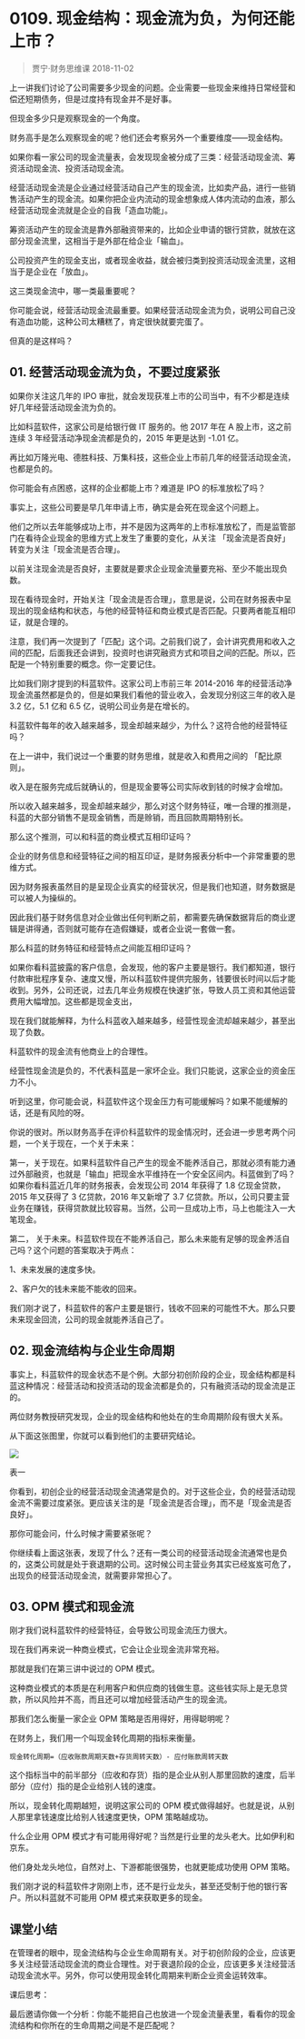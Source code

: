 # 0109. 现金结构：现金流为负，为何还能上市？
> 贾宁·财务思维课
2018-11-02

上一讲我们讨论了公司需要多少现金的问题。企业需要一些现金来维持日常经营和偿还短期债务，但是过度持有现金并不是好事。

但现金多少只是观察现金的一个角度。

财务高手是怎么观察现金的呢？他们还会考察另外一个重要维度——现金结构。

如果你看一家公司的现金流量表，会发现现金被分成了三类：经营活动现金流、筹资活动现金流、投资活动现金流。

经营活动现金流是企业通过经营活动自己产生的现金流，比如卖产品，进行一些销售活动产生的现金流。如果你把企业内流动的现金想象成人体内流动的血液，那么经营活动现金流就是企业的自我「造血功能」。

筹资活动产生的现金流是靠外部融资带来的，比如企业申请的银行贷款，就放在这部分现金流里，这相当于是外部在给企业「输血」。

公司投资产生的现金支出，或者现金收益，就会被归类到投资活动现金流里，这相当于是企业在「放血」。

这三类现金流中，哪一类最重要呢？

你可能会说，经营活动现金流最重要。如果经营活动现金流为负，说明公司自己没有造血功能，这种公司太糟糕了，肯定很快就要完蛋了。

但真的是这样吗？

## 01. 经营活动现金流为负，不要过度紧张

如果你关注这几年的 IPO 审批，就会发现获准上市的公司当中，有不少都是连续好几年经营活动现金流为负的。

比如科蓝软件，这家公司是给银行做 IT 服务的。他 2017 年在 A 股上市，这之前连续 3 年经营活动净现金流都是负的，2015 年更是达到 -1.01 亿。

再比如万隆光电、德胜科技、万集科技，这些企业上市前几年的经营活动现金流，也都是负的。

你可能会有点困惑，这样的企业都能上市？难道是 IPO 的标准放松了吗？

事实上，这些公司要是早几年申请上市，确实是会死在现金这个问题上。

他们之所以去年能够成功上市，并不是因为这两年的上市标准放松了，而是监管部门在看待企业现金的思维方式上发生了重要的变化，从关注 「现金流是否良好」转变为关注「现金流是否合理」。

以前关注现金流是否良好，主要就是要求企业现金流量要充裕、至少不能出现负数。

现在看待现金时，开始关注「现金流是否合理」，意思是说，公司在财务报表中呈现出的现金结构和状态，与他的经营特征和商业模式是否匹配。只要两者能互相印证，就是合理的。

注意，我们再一次提到了「匹配」这个词。之前我们说了，会计讲究费用和收入之间的匹配，后面我还会讲到，投资时也讲究融资方式和项目之间的匹配。所以，匹配是一个特别重要的概念。你一定要记住。

比如我们刚才提到的科蓝软件。这家公司上市前三年 2014-2016 年的经营活动净现金流虽然都是负的，但是如果我们看他的营业收入，会发现分别这三年的收入是 3.2 亿，5.1 亿和 6.5 亿，说明公司业务是在增长的。

科蓝软件每年的收入越来越多，现金却越来越少，为什么？这符合他的经营特征吗？

在上一讲中，我们说过一个重要的财务思维，就是收入和费用之间的 「配比原则」。

收入是在服务完成后就确认的，但是现金要等公司实际收到钱的时候才会增加。

所以收入越来越多，现金却越来越少，那么对这个财务特征，唯一合理的推测是，科蓝的大部分销售不是现金销售，而是赊销，而且回款周期特别长。

那么这个推测，可以和科蓝的商业模式互相印证吗？

企业的财务信息和经营特征之间的相互印证，是财务报表分析中一个非常重要的思维方式。

因为财务报表虽然目的是呈现企业真实的经营状况，但是我们也知道，财务数据是可以被人为操纵的。

因此我们基于财务信息对企业做出任何判断之前，都需要先确保数据背后的商业逻辑是讲得通，否则就可能存在造假嫌疑，或者企业说一套做一套。

那么科蓝的财务特征和经营特点之间能互相印证吗？

如果你看科蓝披露的客户信息，会发现，他的客户主要是银行。我们都知道，银行付款审批程序复杂、速度又慢，所以科蓝软件提供完服务，钱要很长时间以后才能收到。另外，公司还说，过去几年业务规模在快速扩张，导致人员工资和其他运营费用大幅增加。这些都是现金支出，

现在我们就能解释，为什么科蓝收入越来越多，经营性现金流却越来越少，甚至出现了负数。

科蓝软件的现金流有他商业上的合理性。

经营性现金流是负的，不代表科蓝是一家坏企业。我们只能说，这家企业的资金压力不小。

听到这里，你可能会说，科蓝软件这个现金压力有可能缓解吗？如果不能缓解的话，还是有风险的呀。

你说的很对。所以财务高手在评价科蓝软件的现金情况时，还会进一步思考两个问题，一个关于现在，一个关于未来：

第一，关于现在。如果科蓝软件自己产生的现金不能养活自己，那就必须有能力通过外部融资，也就是「输血」把现金水平维持在一个安全区间内。科蓝做到了吗？如果你看科蓝近几年的财务报表，会发现公司 2014 年获得了 1.8 亿现金贷款，2015 年又获得了 3 亿贷款，2016 年又新增了 3.7 亿贷款。所以，公司只要主营业务在赚钱，获得贷款就比较容易。当然，公司一旦成功上市，马上也能注入一大笔现金。

第二， 关于未来。科蓝软件现在不能养活自己，那么未来能有足够的现金养活自己吗？这个问题的答案取决于两点：

1、未来发展的速度多快。

2、客户欠的钱未来能不能收的回来。

我们刚才说了，科蓝软件的客户主要是银行，钱收不回来的可能性不大。那么只要未来现金回流，公司的现金就能养活自己了。

## 02. 现金流结构与企业生命周期

事实上，科蓝软件的现金状态不是个例。大部分初创阶段的企业，现金结构都是科蓝这种情况：经营活动和投资活动的现金流都是负的，只有融资活动的现金流是正的。

两位财务教授研究发现，企业的现金结构和他处在的生命周期阶段有很大关系。

从下面这张图里，你就可以看到他们的主要研究结论。

![](https://raw.githubusercontent.com/dalong0514/selfstudy/master/图片链接/金融/2019006.jpg)

表一

你看到，初创企业的经营活动现金流通常是负的。对于这些企业，负的经营活动现金流不需要过度紧张。更应该关注的是「现金流是否合理」，而不是「现金流是否良好」。

那你可能会问，什么时候才需要紧张呢？

你继续看上面这张表，发现了什么？还有一类公司的经营活动现金流通常也是负的，这类公司就是处于衰退期的公司。这时候公司主营业务其实已经岌岌可危了，出现负的经营活动现金流，就需要非常担心了。

## 03. OPM 模式和现金流

刚才我们说科蓝软件的经营特征，会导致公司现金流压力很大。

现在我们再来说一种商业模式，它会让企业现金流非常充裕。

那就是我们在第三讲中说过的 OPM 模式。

这种商业模式的本质是在利用客户和供应商的钱做生意。这些钱实际上是无息贷款，所以风险并不高，而且还可以增加经营活动产生的现金流。

那我们怎么衡量一家企业 OPM 策略是否用得好，用得聪明呢？

在财务上，我们用一个叫现金转化周期的指标来衡量。

	现金转化周期=（应收账款周期天数+存货周转天数）- 应付账款周转天数

这个指标当中的前半部分（应收和存货）指的是企业从别人那里回款的速度，后半部分（应付）指的是企业给别人钱的速度。

所以，现金转化周期越短，说明这家公司的 OPM 模式做得越好。也就是说，从别人那里拿钱速度比给别人钱速度更快，OPM 策略越成功。

什么企业用 OPM 模式才有可能用得好呢？当然是行业里的龙头老大。比如伊利和京东。

他们身处龙头地位，自然对上、下游都能很强势，也就更能成功使用 OPM 策略。

我们刚才说的科蓝软件才刚刚上市，还不是行业龙头，甚至还受制于他的银行客户。所以科蓝就不可能用 OPM 模式来获取更多的现金。

## 课堂小结

在管理者的眼中，现金流结构与企业生命周期有关。对于初创阶段的企业，应该更多关注经营活动现金流的商业合理性。对于衰退阶段的企业，应该更多关注经营活动现金流水平。另外，你可以使用现金转化周期来判断企业资金运转效率。

课后思考：

最后邀请你做一个分析：你能不能把自己也放进一个现金流量表里，看看你的现金流结构和你所在的生命周期之间是不是匹配呢？
